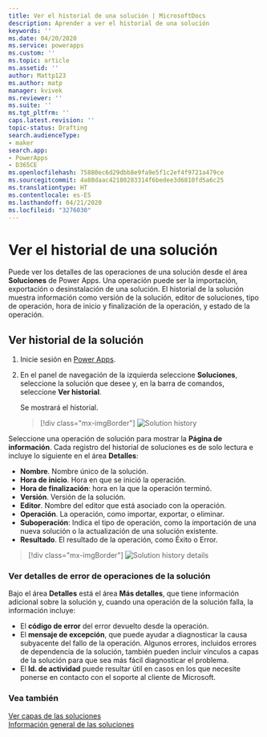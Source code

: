 ```yaml
---
title: Ver el historial de una solución | MicrosoftDocs
description: Aprender a ver el historial de una solución
keywords: ''
ms.date: 04/20/2020
ms.service: powerapps
ms.custom: ''
ms.topic: article
ms.assetid: ''
author: Mattp123
ms.author: matp
manager: kvivek
ms.reviewer: ''
ms.suite: ''
ms.tgt_pltfrm: ''
caps.latest.revision: ''
topic-status: Drafting
search.audienceType:
- maker
search.app:
- PowerApps
- D365CE
ms.openlocfilehash: 75880ec6d29dbb8e9fa9e5f1c2ef4f9721a479ce
ms.sourcegitcommit: 4a88daac42180283314f6bedee3d6810fd5a6c25
ms.translationtype: HT
ms.contentlocale: es-ES
ms.lasthandoff: 04/21/2020
ms.locfileid: "3276030"
---
```

# <a name="view-the-history-of-a-solution"></a>Ver el historial de una solución
Puede ver los detalles de las operaciones de una solución desde el área **Soluciones** de Power Apps. Una operación puede ser la importación, exportación o desinstalación de una solución. El historial de la solución muestra información como versión de la solución, editor de soluciones, tipo de operación, hora de inicio y finalización de la operación, y estado de la operación.

## <a name="view-solution-history"></a>Ver historial de la solución
1.  Inicie sesión en [Power Apps](https://make.powerapps.com/?utm_source=padocs&utm_medium=linkinadoc&utm_campaign=referralsfromdoc).
2.  En el panel de navegación de la izquierda seleccione **Soluciones**, seleccione la solución que desee y, en la barra de comandos, seleccione **Ver historial**. 

    Se mostrará el historial. 

    > [!div class="mx-imgBorder"] 
    > ![](media/solution-history.png "Solution history")

Seleccione una operación de solución para mostrar la **Página de información**. Cada registro del historial de soluciones es de solo lectura e incluye lo siguiente en el área **Detalles**:
-   **Nombre**. Nombre único de la solución. 
-   **Hora de inicio**. Hora en que se inició la operación.
-   **Hora de finalización**: hora en la que la operación terminó.
-   **Versión**. Versión de la solución.
-   **Editor**. Nombre del editor que está asociado con la operación. 
-   **Operación**. La operación, como importar, exportar, o eliminar. 
-   **Suboperación**: Indica el tipo de operación, como la importación de una nueva solución o la actualización de una solución existente.
-   **Resultado**. El resultado de la operación, como Éxito o Error.

 > [!div class="mx-imgBorder"] 
 > ![](media/solution-history-details.png "Solution history details")

### <a name="view-solution-operation-error-details"></a>Ver detalles de error de operaciones de la solución 
Bajo el área **Detalles** está el área **Más detalles**, que tiene información adicional sobre la solución y, cuando una operación de la solución falla, la información incluye: 
- El **código de error** del error devuelto desde la operación. 
- El **mensaje de excepción**, que puede ayudar a diagnosticar la causa subyacente del fallo de la operación. Algunos errores, incluidos errores de dependencia de la solución, también pueden incluir vínculos a capas de la solución para que sea más fácil diagnosticar el problema. 
- El **Id. de actividad** puede resultar útil en casos en los que necesite ponerse en contacto con el soporte al cliente de Microsoft.

### <a name="see-also"></a>Vea también
[Ver capas de las soluciones](solution-layers.md)  <br />
[Información general de las soluciones](solutions-overview.md) 


